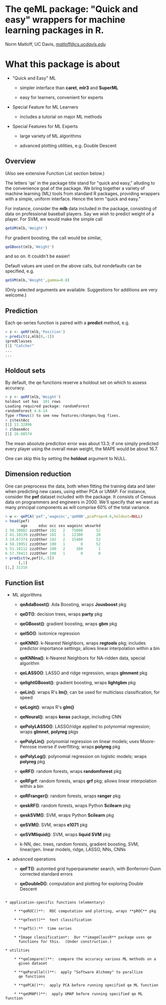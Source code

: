 # The qeML package: "Quick and easy" wrappers for machine learning packages in R.

Norm Matloff, UC Davis, *matloff@cs.ucdavis.edu*

# What this package is about

* "Quick and Easy" ML

    * simpler interface than **caret**, **mlr3** and **SuperML**

    * easy for learners, convenient for experts

* Special Feature for ML Learners

    * includes a tutorial on major ML methods

* Special Features for ML Experts

    * large variety of ML algorithms

    * advanced plotting utilities, e.g. Double Descent

## Overview

(Also see extensive Function List section below.)

The letters 'qe' in the package title stand for "quick and easy,"
alluding to the convenience goal of the package.  We bring together a
variety of machine learning (ML) tools from standard R packages,
providing wrappers with a simple, uniform interface.  Hence the term
"quick and easy."

For instance, consider the **mlb** data included in the package,
consisting of data on professional baseball players.  Say we wish to
predict weight of a player.  For SVM, we would make the simple call

``` r
qeSVM(mlb,'Weight')
```

For gradient boosting, the call would be similar,

``` r
qeGBoost(mlb,'Weight')
```

and so on.  It couldn't be easier!

Default values are used on the above calls, but nondefaults can be
specified, e.g.

``` r
qeSVM(mlb,'Weight',gamma=0.8)
```

(Only selected arguments are available.  Suggestions for additions are
very welcome.)

## Prediction

Each qe-series function is paired with a **predict** method, e.g.

``` r
> z <- qeRF(mlb,'Position')
> predict(z,mlb[8,-1])
$predClasses
[1] "Catcher"
...
...
```

## Holdout sets

By default, the qe functions reserve a holdout set on which to assess
accuracy.  

``` r
> z <- qeRF(mlb,'Weight')
holdout set has  101 rows
Loading required package: randomForest
randomForest 4.6-14
Type rfNews() to see new features/changes/bug fixes.
> z$testAcc
[1] 13.32896
> z$baseAcc
[1] 16.68574
```

The mean absolute prediction error was about 13.3; if one simply
predicted every player using the overall mean weight, the MAPE would be
about 16.7.

One can skip this by setting the **holdout** argument to NULL.

## Dimension reduction

One can preprocess the data, both when fitting the training data and
later when predicting new cases, using either PCA or UMAP.  For
instance, consider the **pef** dataset included with the package.  It
consists of Census data on programmers and engineers in 2000.  We'll
specify that we want as many principal components as will comprise 60%
of the total variance.

``` r
> w <- qePCA('pef','wageinc','qeKNN',pcaProp=0.6,holdout=NULL)
> head(pef)
       age     educ occ sex wageinc wkswrkd
1 50.30082 zzzOther 102   2   75000      52
2 41.10139 zzzOther 101   1   12300      20
3 24.67374 zzzOther 102   2   15400      52
4 50.19951 zzzOther 100   1       0      52
5 51.18112 zzzOther 100   2     160       1
6 57.70413 zzzOther 100   1       0       0
> predict(w,pef[8,-5])
      [,1]
[1,] 31316
```

## Function list

* ML algorithms

    * **qeAdaBoost()**: Ada Boosting, wraps **Jousboost** pkg

    * **qeDT()**: decision trees, wraps **party** pkg

    * **qeGBoost()**: gradient boosting, wraps **gbm** pkg

    * **qeISO()**: isotonice regression

    * **qeKNN()**: k-Nearest Neighbors, wraps **regtools** pkg; includes
      predictor importance settings; allows linear interpolation within
      a bin

    * **qeKNNna()**: k-Nearest Neighbors for NA-ridden data, special
      algorithm

    * **qeLASSO()**: LASSO and ridge regression, wraps **glmment** pkg

    * **qelightGBoost()**: gradient boosting, wraps **lightgbm** pkg

    * **qeLin()**: wraps R's **lm()**; can be used for multiclass
      classification, for speed

    * **qeLogit()**: wraps R's **glm()**

    * **qeNeural()**: wraps **keras** package, including CNN

    * **qePolyLASSO()**: LASSO/ridge applied to polynomial regression;
      wraps **glmnet**, **polyreg** pkgs

    * **qePolyLin()**: polynomial regression on linear models;
      uses Moore-Penrose inverse if overfitting; wraps **polyreg** pkg

    * **qePolyLog()**: polynomial regression on logistic models;
      wraps **polyreg** pkg

    * **qeRF()**: random forests, wraps **randomforest** pkg

    * **qeRFgrf**: random forests, wraps **grf** pkg; allows linear
      interpolation within a bin

    * **qeRFranger()**: random forests, wraps **ranger** pkg

    * **qeskRF()**: random forests, wraps Python **Scilearn** pkg

    * **qeskSVM()**: SVM, wraps Python **Scilearn** pkg

    * **qeSVM()**: SVM, wraps **e1071** pkg

    * **qeSVMliquid()**: SVM, wraps **liquid SVM** pkg

    * k-NN, dec. trees, random forests, gradient boosting,
      SVM, linear/gen. linear models, ridge, LASSO, NNs, CNNs

* advanced operations

    * **qeFT()**:  automted grid hyperparameter search, with
    Bonferroni-Dunn corrected standard errors

    * **qeDoubleD()**: computation and plotting for exploring Double Descent
```

* application-specific functions (elementary)

    * **qeROC()**:  ROC computation and plotting, wraps **pROC** pkg
    
    * **qeText()**  text classification

    * **qeTS():**  time series
    
    * *Image classification*:  Our **imageClassR** package uses qe
      functions for this.  (Under construction.)

* utilities

    * **qeCompare()**:  compare the accuracy various ML methods on a 
      given dataset

    * **qeParallel()**:  apply "Software Alchemy" to parallize
      qe functions

    * **qePCA()**:  apply PCA before running specified qe ML function

    * **qeUMAP()**:  apply UMAP before running specified qe ML function


